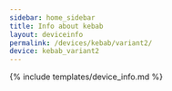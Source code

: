 ```yaml
---
sidebar: home_sidebar
title: Info about kebab
layout: deviceinfo
permalink: /devices/kebab/variant2/
device: kebab_variant2
---
```

{% include templates/device_info.md %}
